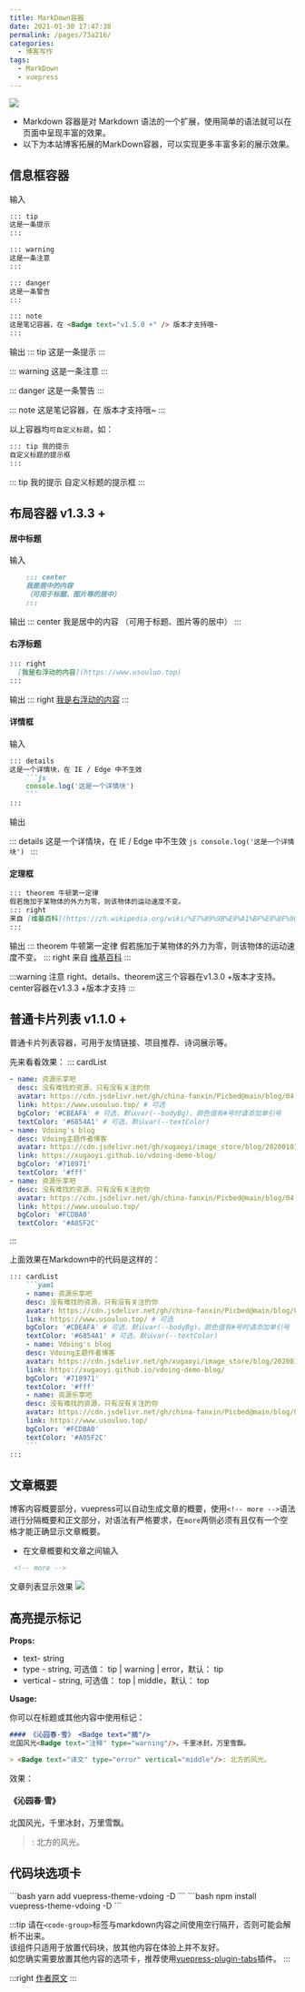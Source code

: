 ```yaml
---
title: MarkDown容器
date: 2021-01-30 17:47:38
permalink: /pages/73a216/
categories:
  - 博客写作
tags:
  - MarkDown
  - vuepress
---
```


<img src='https://gitee.com/china-fanxin/blogimg/raw/master/img/20210130184135.png'>

- Markdown 容器是对 Markdown 语法的一个扩展，使用简单的语法就可以在页面中呈现丰富的效果。
- 以下为本站博客拓展的MarkDown容器，可以实现更多丰富多彩的展示效果。

<!-- more -->


## 信息框容器

输入
```markdown
::: tip
这是一条提示
:::

::: warning
这是一条注意
:::

::: danger
这是一条警告
:::

::: note
这是笔记容器，在 <Badge text="v1.5.0 +" /> 版本才支持哦~
:::
```

输出
::: tip
这是一条提示
:::

::: warning
这是一条注意
:::

::: danger
这是一条警告
:::

::: note
这是笔记容器，在 <Badge text="v1.5.0 +" /> 版本才支持哦~
:::

以上容器均`可自定义标题`，如：
```markdown
::: tip 我的提示
自定义标题的提示框
:::
```
::: tip 我的提示
自定义标题的提示框
:::

## 布局容器 v1.3.3 +

#### 居中标题
输入

```markdown
    ::: center
    我是居中的内容
    （可用于标题、图片等的居中）
    :::
```

输出
::: center
  我是居中的内容
  （可用于标题、图片等的居中）
:::

#### 右浮标题
```markdown
::: right
  [我是右浮动的内容](https://www.usouluo.top)
:::

```
输出
::: right
  [我是右浮动的内容](https://www.usouluo.top)
:::

#### 详情框
输入
```markdown
::: details
这是一个详情块，在 IE / Edge 中不生效
    ```js
    console.log('这是一个详情块')
    ```
:::
```

输出

::: details
这是一个详情块，在 IE / Edge 中不生效
    ```js
    console.log('这是一个详情块')
    ```
:::

#### 定理框
```markdown
::: theorem 牛顿第一定律
假若施加于某物体的外力为零，则该物体的运动速度不变。
::: right
来自 [维基百科](https://zh.wikipedia.org/wiki/%E7%89%9B%E9%A1%BF%E8%BF%90%E5%8A%A8%E5%AE%9A%E5%BE%8B)
:::

```
输出
::: theorem 牛顿第一定律
假若施加于某物体的外力为零，则该物体的运动速度不变。
::: right
来自 [维基百科](https://zh.wikipedia.org/wiki/%E7%89%9B%E9%A1%BF%E8%BF%90%E5%8A%A8%E5%AE%9A%E5%BE%8B)
:::

:::warning 注意
right、details、theorem这三个容器在v1.3.0 +版本才支持。center容器在v1.3.3 +版本才支持
:::

## 普通卡片列表 v1.1.0 +
普通卡片列表容器，可用于友情链接、项目推荐、诗词展示等。

先来看看效果：
::: cardList
```yaml
- name: 资源乐享吧
  desc: 没有难找的资源，只有没有关注的你
  avatar: https://cdn.jsdelivr.net/gh/china-fanxin/Picbed@main/blog/04.vuepress+vdoing特殊语法-资源乐享吧.png # 可选
  link: https://www.usouluo.top/ # 可选
  bgColor: '#CBEAFA' # 可选，默认var(--bodyBg)。颜色值有#号时请添加单引号
  textColor: '#6854A1' # 可选，默认var(--textColor)
- name: Vdoing's blog
  desc: Vdoing主题作者博客
  avatar: https://cdn.jsdelivr.net/gh/xugaoyi/image_store/blog/20200103123203.jpg
  link: https://xugaoyi.github.io/vdoing-demo-blog/
  bgColor: '#718971'
  textColor: '#fff'
- name: 资源乐享吧
  desc: 没有难找的资源，只有没有关注的你
  avatar: https://cdn.jsdelivr.net/gh/china-fanxin/Picbed@main/blog/04.vuepress+vdoing特殊语法-资源乐享吧.png
  link: https://www.usouluo.top/
  bgColor: '#FCDBA0'
  textColor: '#A05F2C'
```
:::

上面效果在Markdown中的代码是这样的：
```markdown
::: cardList
    ```yaml
    - name: 资源乐享吧
    desc: 没有难找的资源，只有没有关注的你
    avatar: https://cdn.jsdelivr.net/gh/china-fanxin/Picbed@main/blog/04.vuepress+vdoing特殊语法-资源乐享吧.png # 可选
    link: https://www.usouluo.top/ # 可选
    bgColor: '#CBEAFA' # 可选，默认var(--bodyBg)。颜色值有#号时请添加单引号
    textColor: '#6854A1' # 可选，默认var(--textColor)
    - name: Vdoing's blog
    desc: Vdoing主题作者博客
    avatar: https://cdn.jsdelivr.net/gh/xugaoyi/image_store/blog/20200103123203.jpg
    link: https://xugaoyi.github.io/vdoing-demo-blog/
    bgColor: '#718971'
    textColor: '#fff'
    - name: 资源乐享吧
    desc: 没有难找的资源，只有没有关注的你
    avatar: https://cdn.jsdelivr.net/gh/china-fanxin/Picbed@main/blog/04.vuepress+vdoing特殊语法-资源乐享吧.png
    link: https://www.usouluo.top/
    bgColor: '#FCDBA0'
    textColor: '#A05F2C'
    ```
:::
```
## 文章概要

博客内容概要部分，vuepress可以自动生成文章的概要，使用`<!-- more -->`语法进行分隔概要和正文部分，对语法有严格要求，在`more`两侧必须有且仅有一个空格才能正确显示文章概要。
- 在文章概要和文章之间输入
```markdown
 <!-- more -->
```
文章列表显示效果
![](https://gitee.com/china-fanxin/blogimg/raw/master/img/20210130184731.png)  


## 高亮提示标记  

**Props:**
- text- string
- type - string, 可选值： tip | warning | error，默认： tip
- vertical - string, 可选值： top | middle，默认： top

**Usage:**

你可以在标题或其他内容中使用标记：  
```markdown
#### 《沁园春·雪》 <Badge text="摘"/>
北国风光<Badge text="注释" type="warning"/>，千里冰封，万里雪飘。

> <Badge text="译文" type="error" vertical="middle"/>: 北方的风光。
```
效果：

#### 《沁园春·雪》 <Badge text="摘"/>
北国风光<Badge text="注释" type="warning"/>，千里冰封，万里雪飘。

> <Badge text="译文" type="error" vertical="middle"/>: 北方的风光。


## 代码块选项卡<Badge text='v1.8.0' type="warning"/>

<code-group>
  <code-block title="YARN" active>
  ```bash
  yarn add vuepress-theme-vdoing -D
  ```
  </code-block>

  <code-block title="NPM">
  ```bash
  npm install vuepress-theme-vdoing -D
  ```
  </code-block>
</code-group>



:::tip
请在`<code-group>`标签与markdown内容之间使用空行隔开，否则可能会解析不出来。  
该组件只适用于放置代码块，放其他内容在体验上并不友好。  
如您确实需要放置其他内容的选项卡，推荐使用[vuepress-plugin-tabs](https://superbiger.github.io/vuepress-plugin-tabs)插件。
:::


:::right
[作者原文](https://doc.xugaoyi.com/pages/197691/#%E4%BB%A3%E7%A0%81%E5%9D%97%E9%80%89%E9%A1%B9%E5%8D%A1)
:::